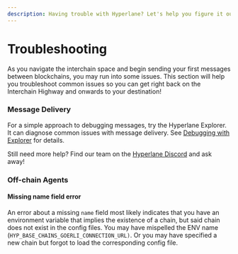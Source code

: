 ```yaml
---
description: Having trouble with Hyperlane? Let's help you figure it out!
---
```


# Troubleshooting

As you navigate the interchain space and begin sending your first messages between blockchains, you may run into some issues. This section will help you troubleshoot common issues so you can get right back on the Interchain Highway and onwards to your destination!

### Message Delivery

For a simple approach to debugging messages, try the Hyperlane Explorer. It can diagnose common issues with message delivery. See [Debugging with Explorer](explorer/observability.md) for details.

Still need more help? Find our team on the [Hyperlane Discord](http://discord.gg/hyperlane) and ask away!

### Off-chain Agents&#x20;

#### Missing name field error

An error about a missing `name` field most likely indicates that you have an environment variable that implies the existence of a chain, but said chain does not exist in the config files. You may have mispelled the ENV name (`HYP_BASE_CHAINS_GOERLI_CONNECTION_URL)`. Or you may have specified a new chain but forgot to load the corresponding config file.
